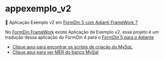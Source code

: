 # appexemplo_v2
:elephant: Aplicação Exemplo v2 em [FormDin 5 com Adianti FrameWork 7](https://github.com/bjverde/formDin5/)

No [FormDin FrameWork](https://github.com/bjverde/formDin) existe Aplicação de Exemplo v2, esse projeto é um tradução dessa aplicação do FormDin 4 para o [FormDin 5 para o Adiante](https://github.com/bjverde/formDin5/)

* [Clique aqui para encontrar os scripts de criação do MySqL](
https://github.com/bjverde/formDin/tree/master/modelo_banco_exemplos)
* [Clique aqui para ver MER do banco MySql](https://github.com/bjverde/formDin/blob/master/modelo_banco_exemplos/form_exemplo_modelo_banco.pdf)